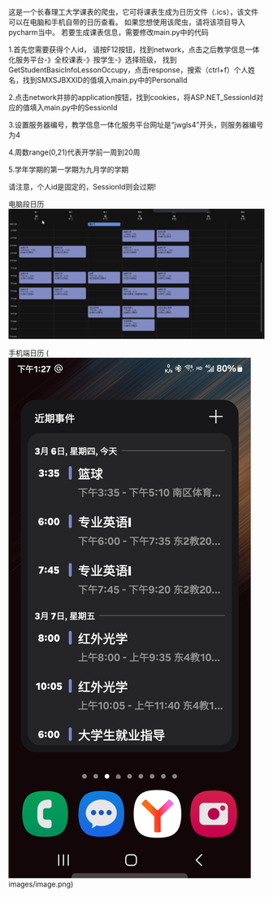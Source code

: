 这是一个长春理工大学课表的爬虫，它可将课表生成为日历文件（.ics），该文件可以在电脑和手机自带的日历查看。
如果您想使用该爬虫，请将该项目导入pycharm当中。
若要生成课表信息，需要修改main.py中的代码

1.首先您需要获得个人id，
请按F12按钮，找到network，点击之后教学信息一体化服务平台-》全校课表-》按学生-》选择班级，
找到GetStudentBasicInfoLessonOccupy，点击response，搜索（ctrl+f）个人姓名，找到SMXSJBXXID的值填入main.py中的PersonalId

2.点击network并排的application按钮，找到cookies，将ASP.NET_SessionId对应的值填入main.py中的SessionId

3.设置服务器编号，教学信息一体化服务平台网址是“jwgls4”开头，则服务器编号为4

4.周数range(0,21)代表开学前一周到20周

5.学年学期的第一学期为九月学的学期

请注意，个人id是固定的，SessionId则会过期!

电脑段日历
![Alt text](screenshot/browser_Ujk2qvm3SX.png)

手机端日历
(![Screenshot_20250306_132745_One UI Home.jpg](screenshot/Screenshot_20250306_132745_One%20UI%20Home.jpg)images/image.png)